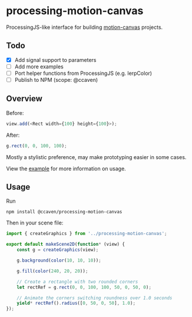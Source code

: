 # processing-motion-canvas

ProcessingJS-like interface for building [motion-canvas](https://motioncanvas.io/) projects.

## Todo

- [x] Add signal support to parameters
- [ ] Add more examples
- [ ] Port helper functions from ProcessingJS (e.g. lerpColor)
- [ ] Publish to NPM (scope: @ccaven)

## Overview

Before:
```ts
view.add(<Rect width={100} height={100}>);
```

After:
```ts
g.rect(0, 0, 100, 100);
```

Mostly a stylistic preference, may make prototyping easier in some cases.

View the [example](/src/scenes/example.tsx) for more information on usage.

## Usage

Run 
```
npm install @ccaven/processing-motion-canvas
```

Then in your scene file:
```ts
import { createGraphics } from '../processing-motion-canvas';

export default makeScene2D(function* (view) {
    const g = createGraphics(view);

    g.background(color(10, 10, 10));

    g.fill(color(240, 20, 20));

    // Create a rectangle with two rounded corners
    let rectRef = g.rect(0, 0, 100, 100, 50, 0, 50, 0);

    // Animate the corners switching roundness over 1.0 seconds
    yield* rectRef().radius([0, 50, 0, 50], 1.0);
});
```